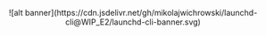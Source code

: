 <p align="center">
![alt banner](https://cdn.jsdelivr.net/gh/mikolajwichrowski/launchd-cli@WIP_E2/launchd-cli-banner.svg)
</p>

